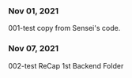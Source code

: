 
<h3>Nov 01, 2021</h3>
    001-test copy from Sensei's code.

<h3>Nov 07, 2021</h3>
    002-test
        ReCap 1st Backend Folder